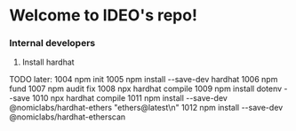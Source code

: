# Welcome to IDEO's repo!



### Internal developers

1. Install hardhat

TODO later:
 1004  npm init
 1005  npm install --save-dev hardhat
 1006  npm fund
 1007  npm audit fix
 1008  npx hardhat compile
 1009  npm install dotenv --save
 1010  npx hardhat compile
 1011  npm install --save-dev @nomiclabs/hardhat-ethers "ethers@latest\n"
 1012  npm install --save-dev @nomiclabs/hardhat-etherscan